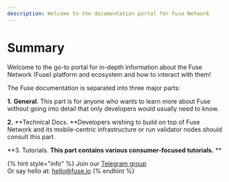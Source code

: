 ```yaml
---
description: Welcome to the documentation portal for Fuse Network
---
```

# Summary

Welcome to the go-to portal for in-depth information about the Fuse Network (Fuse) platform and ecosystem and how to interact with them!

The Fuse documentation is separated into three major parts:

**1.** **General**. This part is for anyone who wants to learn more about Fuse without going into detail that only developers would usually need to know.

**2.** **Technical Docs. **Developers wishing to build on top of Fuse Network and its mobile-centric infrastructure or run validator nodes should consult this part. 

**3. Tutorials. **This part contains various consumer-focused tutorials.** **  

{% hint style="info" %}
Join our [Telegram group](https://t.me/fuseio)\
Or say hello at: hello@fuse.io
{% endhint %}
